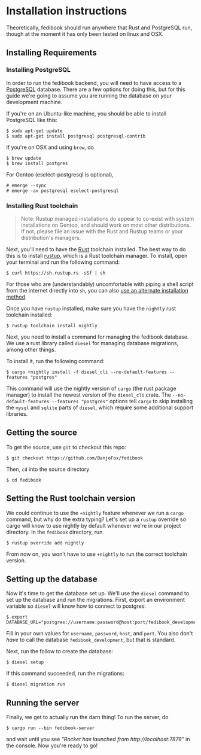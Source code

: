 # Installation instructions

Theoretically, fedibook should run anywhere that Rust and PostgreSQL
run, though at the moment it has only been tested on linux and OSX.

## Installing Requirements

### Installing PostgreSQL
In order to run the fedibook backend, you will need to have access to a
[PostgreSQL]() database. There are a few options for doing this, but for
this guide we're going to assume you are running the database on your
development machine.

If you're on an Ubuntu-like machine, you should be able to install
PostgreSQL like this:

    $ sudo apt-get update
    $ sudo apt-get install postgresql postgresql-contrib

If you're on OSX and using `brew`, do

    $ brew update
    $ brew install postgres

For Gentoo (eselect-postgresql is optional),

    # emerge --sync
    # emerge -av postgresql eselect-postgresql

### Installing Rust toolchain

> Note: Rustup managed installations do appear to co-exist with system
 installations on Gentoo, and should work on most other distributions.
 If not, please file an issue with the Rust and Rustup teams or your distribution's
 managers.

Next, you'll need to have the [Rust](https://rust-lang.org/) toolchain
installed. The best way to do this is to install
[rustup](https://rustup.rs), which is a Rust toolchain manager. To
install, open your terminal and run the following command:

    $ curl https://sh.rustup.rs -sSf | sh

For those who are (understandably) uncomfortable with piping a shell
script from the internet directly into `sh`, you can also
[use an alternate installation method](https://github.com/rust-lang-nursery/rustup.rs/#other-installation-methods).

Once you have `rustup` installed, make sure you have the `nightly` rust
toolchain installed:

    $ rustup toolchain install nightly

Next, you need to install a command for managing the fedibook database.
We use a rust library called `diesel` for managing database migrations,
among other things.

To install it, run the following command:

    $ cargo +nightly install -f diesel_cli --no-default-features --features "postgres"

This command will use the nightly version of `cargo` (the rust package
manager) to install the newest version of the `diesel_cli` crate. The
`--no-default-features --features "postgres"` options tell `cargo` to
skip installing the `mysql` and `sqlite` parts of `diesel`, which
require some additional support libraries.

## Getting the source

To get the source, use `git` to checkout this repo:

    $ git checkout https://github.com/BanjoFox/fedibook

Then, `cd` into the source directory

    $ cd fedibook

## Setting the Rust toolchain version

We could continue to use the `+nightly` feature whenever we run a
`cargo` command, but why do the extra typing? Let's set up a `rustup`
override so cargo will know to use nightly by default whenever we're in
our project directory. In the `fedibook` directory, run

    $ rustup override add nightly

From now on, you won't have to use `+nightly` to run the correct
toolchain version.

## Setting up the database

Now it's time to get the database set up. We'll use the `diesel` command
to set up the database and run the migrations. First, export an
environment variable so `diesel` will know how to connect to postgres:

    $ export DATABASE_URL="postgres://username:password@host:port/fedibook_development"

Fill in your own values for `username`, `password`, `host`, and `port`. You also
don't *have* to call the database `fedibook_development`, but that is
standard.

Next, run the follow to create the database:

    $ diesel setup

If this command succeeded, run the migrations:

    $ diesel migration run

## Running the server

Finally, we get to actually run the darn thing! To run the server, do

    $ cargo run --bin fedibook-server

and wait until you see *"Rocket has launched from http://localhost:7878"*
in the console. Now you're ready to go!
